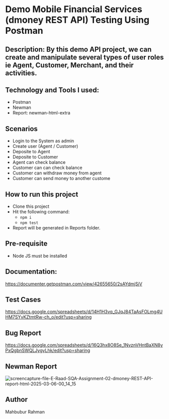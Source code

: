 # Demo Mobile Financial Services (dmoney REST API) Testing Using Postman
## Description: By this demo API project, we can create and manipulate several types of user roles ie Agent, Customer, Merchant, and their activities.

## Technology and Tools I used:
  - Postman
  - Newman
  - Report: newman-html-extra

## Scenarios
  - Login to the System as admin
  - Create user (Agent / Customer)
  - Deposite to Agent
  - Deposite to Customer
  - Agent can check balance
  - Customer can can check balance
  - Customer can withdraw money from agent
  - Customer can send money to another custome

## How to run this project
  - Clone this project
  - Hit the following command: 
    - ``` npm i ```
    - ``` npm test ```
- Report will be generated in Reports folder.

## Pre-requisite
  - Node JS must be installed

## Documentation: 
https://documenter.getpostman.com/view/42655650/2sAYdmjSjV

## Test Cases
https://docs.google.com/spreadsheets/d/14H1H3vq_GJqJ84TaAsFOLmg4UHM7SYvKZtmtRw-ch_o/edit?usp=sharing

## Bug Report
https://docs.google.com/spreadsheets/d/16Q3hx8O8Se_1NvznVHntBaXN8yPxQgbnSWQLJygyLhk/edit?usp=sharing

## Newman Report
![screencapture-file-E-Raad-SQA-Assignment-02-dmoney-REST-API-report-html-2025-03-06-00_14_15](https://github.com/user-attachments/assets/58498291-79d9-415c-9675-e5b9622e531b)

## Author
Mahbubur Rahman
